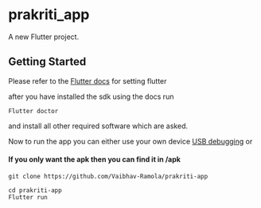 # prakriti_app

A new Flutter project.

## Getting Started
Please refer to the [Flutter docs](https://docs.flutter.dev/get-started/install) for setting flutter

after you have installed the sdk using the docs run
```
Flutter doctor
```
and install all other required software which are asked.

Now to run the app you can either use your own device [USB debugging](https://www.youtube.com/watch?v=W7nkxS9LMXs&ab_channel=OnlineTechTips)
or 
#### If you only want the apk then you can find it in /apk



```
git clone https://github.com/Vaibhav-Ramola/prakriti-app
```
```
cd prakriti-app
Flutter run
```
